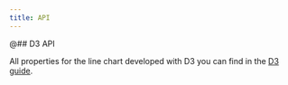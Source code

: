 ```yaml
---
title: API
---
```


@## D3 API

All properties for the line chart developed with D3 you can find in the [D3 guide](/data-display/d3-chart/d3-chart-api/#ab6230).
